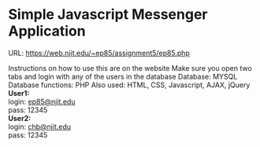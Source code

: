 <h1>Simple Javascript Messenger Application</h1>

URL: https://web.njit.edu/~ep85/assignment5/ep85.php

Instructions on how to use this are on the website
Make sure you open two tabs and login with any of the users in the database
Database: MYSQL
Database functions: PHP
Also used: HTML, CSS, Javascript, AJAX, jQuery
<br>
<strong>User1:</strong><br>
login: ep85@njit.edu <br>
pass: 12345<br>
<strong>User2:</strong><br>
login: chb@njit.edu <br>
pass: 12345
